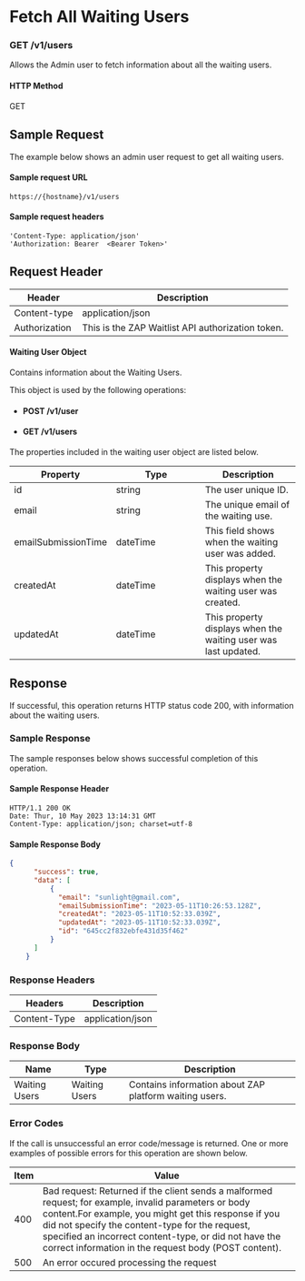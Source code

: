 # Fetch All Waiting Users

### GET /v1/users <a href="#top" id="top"></a>

Allows the Admin user to fetch information about all the waiting users.

#### HTTP Method <a href="#top" id="top"></a>

GET

## Sample Request <a href="#samplerequest" id="samplerequest"></a>

The example below shows an admin user request to get all waiting users.

#### **Sample request** URL <a href="#top" id="top"></a>

```
https://{hostname}/v1/users
```

#### &#x20;**Sample request headers** <a href="#top" id="top"></a>

```
'Content-Type: application/json'
'Authorization: Bearer  <Bearer Token>'
```

## Request Header <a href="#samplerequest" id="samplerequest"></a>

| Header        | Description                                       |
| ------------- | ------------------------------------------------- |
| Content-type  | application/json                                  |
| Authorization | This is the ZAP Waitlist API authorization token. |

#### Waiting User Object

Contains information about the Waiting Users.

This object is used by the following operations:

* #### POST /v1/user
* #### GET /v1/users

The properties included in the waiting user object are listed below.&#x20;

<table><thead><tr><th>Property</th><th width="141">Type</th><th>Description</th></tr></thead><tbody><tr><td>id</td><td>string</td><td>The user unique ID.  </td></tr><tr><td>email</td><td>string</td><td>The unique email of the waiting use.</td></tr><tr><td>emailSubmissionTime</td><td>dateTime</td><td>This field shows when the waiting user was added.</td></tr><tr><td>createdAt</td><td>dateTime</td><td>This property displays when the waiting user was created.</td></tr><tr><td>updatedAt</td><td>dateTime</td><td>This property displays when the waiting user was last updated.</td></tr></tbody></table>

## Response <a href="#samplerequest" id="samplerequest"></a>

If successful, this operation returns HTTP status code 200, with information about the waiting users.

### Sample Response <a href="#samplerequest" id="samplerequest"></a>

The sample responses below shows successful completion of this operation.

#### **Sample** Response Header <a href="#top" id="top"></a>

```
HTTP/1.1 200 OK
Date: Thur, 10 May 2023 13:14:31 GMT
Content-Type: application/json; charset=utf-8
```

#### **Sample** Response Body <a href="#top" id="top"></a>

```json
{
      "success": true,
      "data": [
          {
            "email": "sunlight@gmail.com",
            "emailSubmissionTime": "2023-05-11T10:26:53.128Z",
            "createdAt": "2023-05-11T10:52:33.039Z",
            "updatedAt": "2023-05-11T10:52:33.039Z",
            "id": "645cc2f832ebfe431d35f462"
          }
      ]
    }
```

### Response Headers <a href="#samplerequest" id="samplerequest"></a>

| Headers      | Description      |
| ------------ | ---------------- |
| Content-Type | application/json |

### Response Body <a href="#samplerequest" id="samplerequest"></a>

| Name          | Type          | Description                                             |
| ------------- | ------------- | ------------------------------------------------------- |
| Waiting Users | Waiting Users | Contains information about ZAP  platform waiting users. |

### Error Codes <a href="#samplerequest" id="samplerequest"></a>

If the call is unsuccessful an error code/message is returned. One or more examples of possible errors for this operation are shown below.

| Item | Value                                                                                                                                                                                                                                                                                                                             |
| ---- | --------------------------------------------------------------------------------------------------------------------------------------------------------------------------------------------------------------------------------------------------------------------------------------------------------------------------------- |
| 400  | Bad request: Returned if the client sends a malformed request; for example, invalid parameters or body content.For example, you might get this response if you did not specify the content-type for the request, specified an incorrect content-type, or did not have the correct information in the request body (POST content). |
| 500  | An error occured processing the request                                                                                                                                                                                                                                                                                           |

